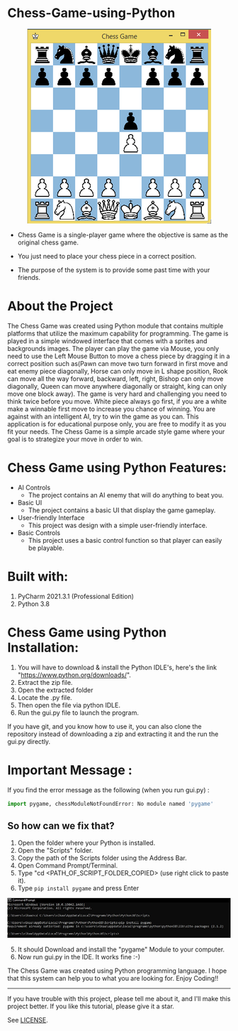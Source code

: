 # Chess-Game-using-Python

<p align="center"> <a href="images/download.png"><img src="https://github.com/yogeshcenation/Chess-Game-using-Python/blob/8d1d5380e770fcc801fd098a08f0d67c62450d2a/images/download.png" alt="yogeshcenation" /></a> </p>

- Chess Game  is a single-player game where the objective is same as the original chess game. 

- You just need to place your chess piece in a correct position. 

- The purpose of the system is to provide some past time with your friends.



# About the Project
The Chess Game was created using Python module that contains multiple platforms that utilize the maximum capability for programming. The game is played in a simple windowed interface that comes with a sprites and backgrounds images. The player can play the game via Mouse, you only need to use the Left Mouse Button to move a chess piece by dragging it in a correct position such as(Pawn can move two turn forward in first move and eat enemy piece diagonally, Horse can only move in L shape position, Rook can move all the way forward, backward, left, right, Bishop can only move diagonally, Queen can move anywhere diagonally or straight, king can only move one block away). The game is very hard and challenging you need to think twice before you move. White piece always go first, if you are a white make a winnable first move to increase you chance of winning. You are against with an intelligent AI, try to win the game as you can. This application is for educational purpose only, you are free to modify it as you fit your needs. The Chess Game is a simple arcade style game where your goal is to strategize your move in order to win.

# Chess Game using Python Features:
- AI Controls
    - The project contains an AI enemy that will do anything to beat you.
- Basic UI
    - The project contains a basic UI that display the game gameplay.
- User-friendly Interface
    - This project was design with a simple user-friendly interface.
- Basic Controls
    - This project uses a basic control function so that player can easily be playable.

# Built with:
1. PyCharm 2021.3.1 (Professional Edition)
2. Python 3.8

# Chess Game using Python  Installation:
1. You will have to download & install the Python IDLE's, here's the link "https://www.python.org/downloads/".
2. Extract the zip file.
3. Open the extracted folder
4. Locate the .py file.
5. Then open the file via python IDLE.
6. Run the gui.py file to launch the program.

If you have git, and you know how to use it, you can also clone the
repository instead of downloading a zip and extracting it and the
run the gui.py directly.


# Important Message :
If you find the error message as the following (when you run gui.py) :

```python
import pygame, chessModuleNotFoundError: No module named 'pygame'
```
## So how can we fix that?
1. Open the folder where your Python is installed.
2. Open the "Scripts" folder.
3. Copy the path of the Scripts folder using the Address Bar.
4. Open Command Prompt/Terminal. 
5. Type "cd <space> <PATH_OF_SCRIPT_FOLDER_COPIED> (use right click to paste it).
4. Type `pip install pygame` and press Enter
 
 ![Command Prompt Command](https://github.com/yogeshcenation/Chess-Game-using-Python/blob/6e1fd12d8ad8b0504c97619173a61466f4a9120f/images/cmd.jpg)

5. It should Download and install the "pygame" Module to your computer.
6. Now run gui.py in the IDE. It works fine :-)


The Chess Game was created using Python programming language. I hope that this system can help you to what you are looking for. 
Enjoy Coding!!

***
If you have trouble with this project, please tell me about it, and I'll make this project better. If you like this tutorial, please give it a star.

See [LICENSE](./LICENSE).
